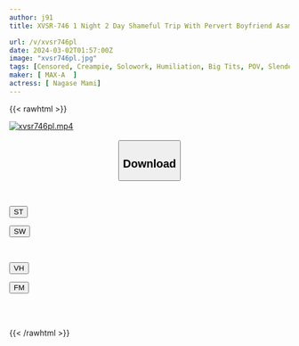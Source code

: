 ```yaml
---
author: j91
title: XVSR-746 1 Night 2 Day Shameful Trip With Pervert Boyfriend Asami Nagase

url: /v/xvsr746pl
date: 2024-03-02T01:57:00Z
image: "xvsr746pl.jpg"
tags: [Censored, Creampie, Solowork, Humiliation, Big Tits, POV, Slender	]
maker: [ MAX-A  ]
actress: [ Nagase Mami]
---
```



{{< rawhtml >}}

<div class="video" data-videoid="VV9ml2Ae7LFKMzd">
    <a href="javascript:;">
        <img src="/v/xvsr746pl/xvsr746pl.jpg" width="WIDTH" height="HEIGHT" alt="xvsr746pl.mp4" loading="lazy">
    </a>
</div>

<script type="text/javascript" src="https://j91.asia/asset/on-demand-st.js"></script>

<br>
  <link rel="stylesheet" href="https://j91.asia/asset/bs5.css">
  
  <center>
  <button class="btn btn-primary" type="button" data-bs-toggle="collapse" data-bs-target=".multi-collapse" aria-expanded="false" aria-controls="multiCollapseExample1 multiCollapseExample2"><h2>Download</h2></button></center>
</p>
<div class="row">
  <div class="col">
    <div class="collapse multi-collapse" id="multiCollapseExample1">
      <div class="card card-body">
	      	      <br>
<div class="buttons">  
<p><a href="https://streamtape.to/v/VV9ml2Ae7LFKMzd" target="_blank"><button class="btn-hover color-3"><i class="fa fa-download"></i> ST</button></a></p>
<p><a href="https://cdnwish.com/3tax3l9rots5" target="_blank"><button class="btn-hover color-2"><i class="fa fa-download"></i> SW</button></a></p></div>
    </div>
  </div>
</div>
  <div class="col">
    <div class="collapse multi-collapse" id="multiCollapseExample2">
      <div class="card card-body">
	      <br>
<div class="buttons">
<p><a href="https://vidhidepro.com/f/2k4ci3i7slw7"><button class="btn-hover color-9"><i class="fa fa-download"></i> VH</button></a></p>
<p><a href="https://filemoon.sx/d/bftmmv4egx19"><button class="btn-hover color-8"><i class="fa fa-download"></i> FM</button></a></p></div>
<br><br>
      </div>
    </div>
  </div>
</div>

{{< /rawhtml >}}